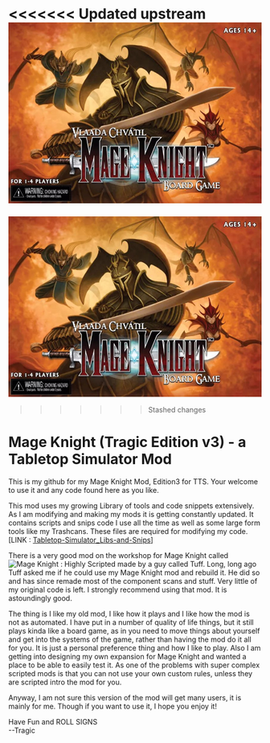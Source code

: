<<<<<<< Updated upstream
![Mage Knight Cover Art](https://raw.githubusercontent.com/TragicTheBlathering/Tabletop-Simulator_MageKnight_v3/main/_resources/readnme-cover.jpg)
=======
![MageKnight BoxArt](https://raw.githubusercontent.com/TragicTheBlathering/Tabletop-Simulator_MageKnight_v3/main/_resources/readnme-cover.jpg)
>>>>>>> Stashed changes
# Mage Knight (Tragic Edition v3) - a Tabletop Simulator Mod

This is my github for my Mage Knight Mod, Edition3 for TTS. Your welcome to use it and any code found here as you like. 

This mod uses my growing Library of tools and code snippets extensively. As I am modifying and making my mods it is getting constantly updated. It contains scripts and snips code I use all the time as well as some large form tools like my Trashcans. These files are required for modifying my code. [LINK : [Tabletop-Simulator_Libs-and-Snips](https://github.com/TragicTheBlathering/Tabletop-Simulator_Libs-and-Snips)]

There is a very good mod on the workshop for Mage Knight called ![Mage Knight : Highly Scripted](https://steamcommunity.com/sharedfiles/filedetails/?id=1721301081) made by a guy called Tuff. Long, long ago Tuff asked me if he could use my Mage Knight mod and rebuild it. He did so and has since remade most of the component scans and stuff. Very little of my original code is left. I strongly recommend using that mod. It is astoundingly good.

The thing is I like my old mod, I like how it plays and I like how the mod is not as automated. I have put in a number of quality of life things, but it still plays kinda like a board game, as in you need to move things about yourself and get into the systems of the game, rather than having the mod do it all for you. It is just a personal preference thing and how I like to play. Also I am getting into designing my own expansion for Mage Knight and wanted a place to be able to easily test it. As one of the problems with super complex scripted mods is that you can not use your own custom rules, unless they are scripted intro the mod for you.

Anyway, I am not sure this version of the mod will get many users, it is mainly for me. Though if you want to use it, I hope you enjoy it!

Have Fun and ROLL SIGNS<br>
--Tragic
